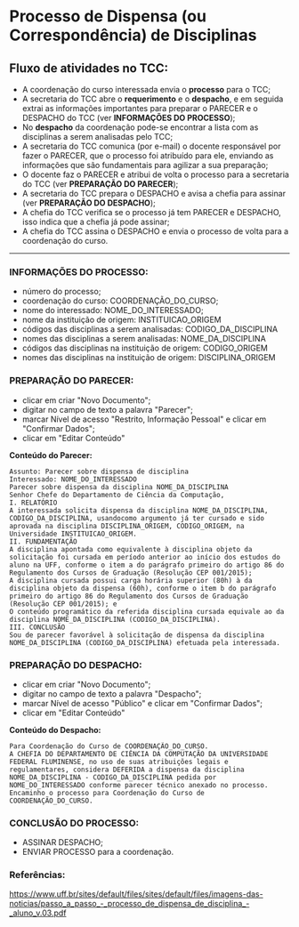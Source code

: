 # Processo de Dispensa (ou Correspondência) de Disciplinas

## Fluxo de atividades no TCC:
- A coordenação do curso interessada envia o __processo__ para o TCC;
- A secretaria do TCC abre o __requerimento__ e o __despacho__, e em seguida extrai as informações importantes para preparar o PARECER e o DESPACHO do TCC (ver __INFORMAÇÕES DO PROCESSO__);
- No __despacho__ da coordenação pode-se encontrar a lista com as disciplinas a serem analisadas pelo TCC;
- A secretaria do TCC comunica (por e-mail) o docente responsável por fazer o PARECER, que o processo foi atribuído para ele, enviando as informações que são fundamentais para agilizar a sua preparação;
- O docente faz o PARECER e atribui de volta o processo para a secretaria do TCC (ver __PREPARAÇÃO DO PARECER__);
- A secretaria do TCC prepara o DESPACHO e avisa a chefia para assinar (ver __PREPARAÇÃO DO DESPACHO__);
- A chefia do TCC verifica se o processo já tem PARECER e DESPACHO, isso indica que a chefia já pode assinar;
- A chefia do TCC assina o DESPACHO e envia o processo de volta para a coordenação do curso.

---

### INFORMAÇÕES DO PROCESSO:
- número do processo;
- coordenação do curso: COORDENAÇÃO_DO_CURSO;
- nome do interessado: NOME_DO_INTERESSADO;
- nome da instituição de origem: INSTITUICAO_ORIGEM
- códigos das disciplinas a serem analisadas: CODIGO_DA_DISCIPLINA
- nomes das disciplinas a serem analisadas: NOME_DA_DISCIPLINA
- códigos das disciplinas na instituição de origem: CODIGO_ORIGEM
- nomes das disciplinas na instituição de origem: DISCIPLINA_ORIGEM

### PREPARAÇÃO DO PARECER:
- clicar em criar "Novo Documento";
- digitar no campo de texto a palavra "Parecer";
- marcar Nível de acesso "Restrito, Informação Pessoal" e clicar em "Confirmar Dados";
- clicar em "Editar Conteúdo"

**Conteúdo do Parecer:**
~~~
Assunto: Parecer sobre dispensa de disciplina
Interessado: NOME_DO_INTERESSADO
Parecer sobre dispensa da disciplina NOME_DA_DISCIPLINA
Senhor Chefe do Departamento de Ciência da Computação,
I. RELATÓRIO
A interessada solicita dispensa da disciplina NOME_DA_DISCIPLINA, CODIGO_DA_DISCIPLINA, usandocomo argumento já ter cursado e sido aprovada na disciplina DISCIPLINA_ORIGEM, CODIGO_ORIGEM, na Universidade INSTITUICAO_ORIGEM.
II. FUNDAMENTAÇÃO
A disciplina apontada como equivalente à disciplina objeto da solicitação foi cursada em período anterior ao início dos estudos do aluno na UFF, conforme o item a do parágrafo primeiro do artigo 86 do Regulamento dos Cursos de Graduação (Resolução CEP 001/2015);
A disciplina cursada possui carga horária superior (80h) à da disciplina objeto da dispensa (60h), conforme o item b do parágrafo primeiro do artigo 86 do Regulamento dos Cursos de Graduação (Resolução CEP 001/2015); e
O conteúdo programático da referida disciplina cursada equivale ao da disciplina NOME_DA_DISCIPLINA (CODIGO_DA_DISCIPLINA).
III. CONCLUSÃO
Sou de parecer favorável à solicitação de dispensa da disciplina NOME_DA_DISCIPLINA (CODIGO_DA_DISCIPLINA) efetuada pela interessada.
~~~

### PREPARAÇÃO DO DESPACHO:
- clicar em criar "Novo Documento";
- digitar no campo de texto a palavra "Despacho";
- marcar Nível de acesso "Público" e clicar em "Confirmar Dados";
- clicar em "Editar Conteúdo"

**Conteúdo do Despacho:**
~~~
Para Coordenação do Curso de COORDENAÇÃO_DO_CURSO.
A CHEFIA DO DEPARTAMENTO DE CIÊNCIA DA COMPUTAÇÃO DA UNIVERSIDADE FEDERAL FLUMINENSE, no uso de suas atribuições legais e regulamentares, considera DEFERIDA a dispensa da disciplina NOME_DA_DISCIPLINA - CODIGO_DA_DISCIPLINA pedida por NOME_DO_INTERESSADO conforme parecer técnico anexado no processo. Encaminho o processo para Coordenação do Curso de COORDENAÇÃO_DO_CURSO.
~~~

### CONCLUSÃO DO PROCESSO:
- ASSINAR DESPACHO;
- ENVIAR PROCESSO para a coordenação.
 

### Referências:
<https://www.uff.br/sites/default/files/sites/default/files/imagens-das-noticias/passo_a_passo_-_processo_de_dispensa_de_disciplina_-_aluno_v.03.pdf>

